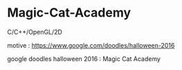 # Magic-Cat-Academy

C/C++/OpenGL/2D

motive : https://www.google.com/doodles/halloween-2016

google doodles halloween 2016 : Magic Cat Academy
